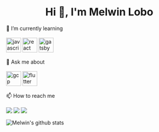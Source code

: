 <h1 align="center">Hi 👋, I'm Melwin Lobo</h1>

🌱 I’m currently learning
<br>
<br>
<img src="https://devicons.github.io/devicon/devicon.git/icons/javascript/javascript-original.svg" alt="javascript" width="40" height="40"/> 
<img src="https://devicons.github.io/devicon/devicon.git/icons/react/react-original-wordmark.svg" alt="react" width="40" height="40"/>
<img src="https://www.vectorlogo.zone/logos/gatsbyjs/gatsbyjs-icon.svg" alt="gatsby" width="40" height="40"/>

💬 Ask me about
<br>
<br>
<img src="https://www.vectorlogo.zone/logos/google_cloud/google_cloud-icon.svg" alt="gcp" width="40" height="40"/>
<img src="https://www.vectorlogo.zone/logos/flutterio/flutterio-icon.svg" alt="flutter" width="40" height="40"/>

📫 How to reach me
<br>
<br>
<a target="_blank" href="https://www.linkedin.com/in/melwinlobo18"><img src="https://img.shields.io/badge/-LinkedIn-0077B5?style=for-the-badge&logo=Linkedin&logoColor=white"></img></a>
<a target="_blank" href="mailto:melwinlobo18@gmail.com"><img src="https://img.shields.io/badge/-Gmail-D14836?style=for-the-badge&logo=Gmail&logoColor=white"></img></a>
<a target="_blank" href="https://twitter.com/MelwinLobo5"><img src="https://img.shields.io/badge/-Twitter-1DA1F2?style=for-the-badge&logo=Twitter&logoColor=white"></img></a>

![Melwin's github stats](https://github-readme-stats-one-sepia.vercel.app/api?username=melwinlobo18&show_icons=true&hide_rank=true)
